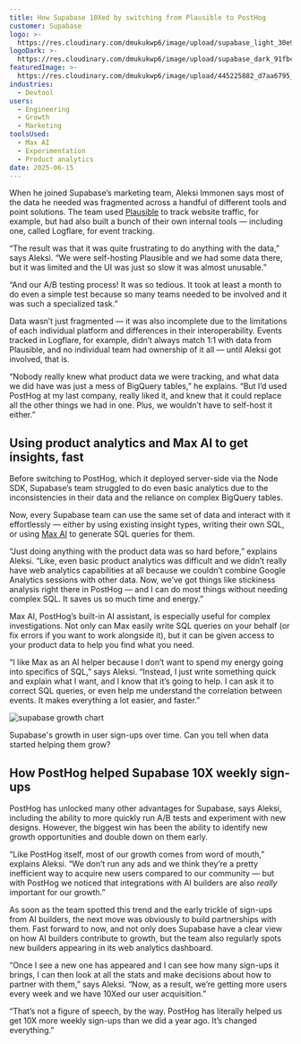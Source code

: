 ```yaml
---
title: How Supabase 10Xed by switching from Plausible to PostHog
customer: Supabase
logo: >-
  https://res.cloudinary.com/dmukukwp6/image/upload/supabase_light_30e9fe4a90.png
logoDark: >-
  https://res.cloudinary.com/dmukukwp6/image/upload/supabase_dark_91fbc944e4.png
featuredImage: >-
  https://res.cloudinary.com/dmukukwp6/image/upload/445225882_d7aa6795_3350_4e88_9ca7_091c61e86e39_0ed5ee1f16.jpg
industries:
  - Devtool
users:
  - Engineering
  - Growth
  - Marketing
toolsUsed:
  - Max AI
  - Experimentation
  - Product analytics
date: 2025-06-15
---
```


When he joined Supabase’s marketing team, Aleksi Immonen says most of the data he needed was fragmented across a handful of different tools and point solutions. The team used [Plausible](https://posthog.com/blog/posthog-vs-plausible) to track website traffic, for example, but had also built a bunch of their own internal tools — including one, called Logflare, for event tracking. 

“The result was that it was quite frustrating to do anything with the data,” says Aleksi. “We were self-hosting Plausible and we had some data there, but it was limited and the UI was just so slow it was almost unusable.”

“And our A/B testing process! It was so tedious. It took at least a month to do even a simple test because so many teams needed to be involved and it was such a specialized task.”

Data wasn’t just fragmented — it was also incomplete due to the limitations of each individual platform and differences in their interoperability. Events tracked in Logflare, for example, didn’t always match 1:1 with data from Plausible, and no individual team had ownership of it all — until Aleksi got involved, that is. 

“Nobody really knew what product data we were tracking, and what data we did have was just a mess of BigQuery tables,” he explains. “But I’d used PostHog at my last company, really liked it, and knew that it could replace all the other things we had in one. Plus, we wouldn’t have to self-host it either.” 

<BorderWrapper>
<Quote
    imageSource="/images/customers/aleksi.jpg"
    size="md"
    name="Aleksi Immonen"
    title="Growth Marketer, Supabase"
    quote={`“I think PostHog is just super. It’s great for data collection, A/B testing, and web analytics. Plus, I also just really love how James’ communicates on Twitter through memes.`}
/>
</BorderWrapper>

## Using product analytics and Max AI to get insights, fast

Before switching to PostHog, which it deployed server-side via the Node SDK, Supabase’s team struggled to do even basic analytics due to the inconsistencies in their data and the reliance on complex BigQuery tables.

Now, every Supabase team can use the same set of data and interact with it effortlessly — either by using existing insight types, writing their own SQL, or using [Max AI](/max) to generate SQL queries for them.

“Just doing anything with the product data was so hard before,” explains Aleksi. “Like, even basic product analytics was difficult and we didn’t really have web analytics capabilities at all because we couldn’t combine Google Analytics sessions with other data. Now, we’ve got things like stickiness analysis right there in PostHog — and I can do most things without needing complex SQL. It saves us so much time and energy.”

Max AI, PostHog’s built-in AI assistant, is especially useful for complex investigations. Not only can Max easily write SQL queries on your behalf (or fix errors if you want to work alongside it), but it can be given access to your product data to help you find what you need. 

“I like Max as an AI helper because I don’t want to spend my energy going into specifics of SQL,” says Aleksi. “Instead, I just write something quick and explain what I want, and I know that it’s going to help. I can ask it to correct SQL queries, or even help me understand the correlation between events. It makes everything a lot easier, and faster.”

![supabase growth chart](https://res.cloudinary.com/dmukukwp6/image/upload/Supabase_growth_chart_603d22cf6b.png)
<Caption>Supabase's growth in user sign-ups over time. Can you tell when data started helping them grow?</Caption>

## How PostHog helped Supabase 10X weekly sign-ups

PostHog has unlocked many other advantages for Supabase, says Aleksi, including the ability to more quickly run A/B tests and experiment with new designs. However, the biggest win has been the ability to identify new growth opportunities and double down on them early.

“Like PostHog itself, most of our growth comes from word of mouth,” explains Aleksi. “We don’t run any ads and we think they’re a pretty inefficient way to acquire new users compared to our community — but with PostHog we noticed that integrations with AI builders are also _really_ important for our growth.”

As soon as the team spotted this trend and the early trickle of sign-ups from AI builders, the next move was obviously to build partnerships with them. Fast forward to now, and not only does Supabase have a clear view on how AI builders contribute to growth, but the team also regularly spots new builders appearing in its web analytics dashboard.

“Once I see a new one has appeared and I can see how many sign-ups it brings, I can then look at all the stats and make decisions about how to partner with them,” says Aleksi. “Now, as a result, we’re getting more users every week and we have 10Xed our user acquisition.”

“That’s not a figure of speech, by the way. PostHog has literally helped us get 10X more weekly sign-ups than we did a year ago. It’s changed everything.”